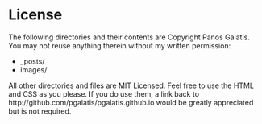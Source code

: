 <h1>License</h1>

<p>The following directories and their contents are Copyright Panos Galatis. You may not reuse anything therein without my 
written permission:</p>

<ul>
<li>_posts/</li>
<li>images/</li>
</ul>

<p>All other directories and files are MIT Licensed. Feel free to use the HTML and CSS as you please. If you do use them, a link back to http://github.com/pgalatis/pgalatis.github.io would be greatly appreciated but is not required.</p>
